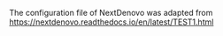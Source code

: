 The configuration file of NextDenovo was adapted from https://nextdenovo.readthedocs.io/en/latest/TEST1.html

